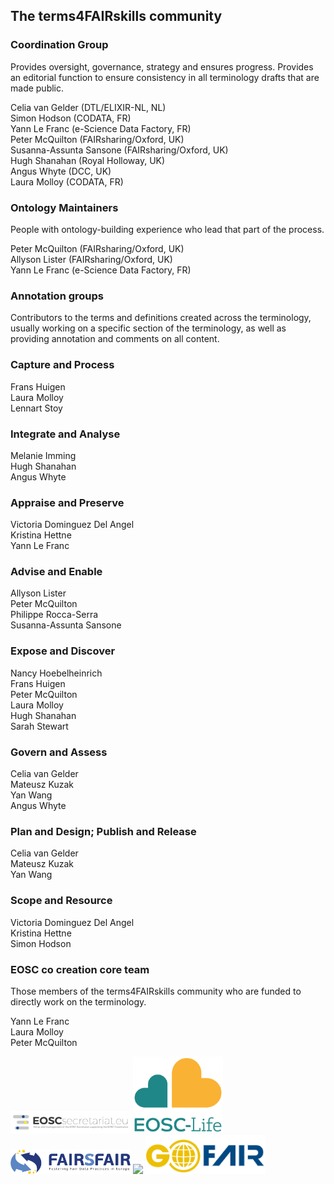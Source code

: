 ## The terms4FAIRskills community  

### **Coordination Group**  

Provides oversight, governance, strategy and ensures progress. Provides an editorial function to ensure consistency in all terminology drafts that are made public.  

Celia van Gelder (DTL/ELIXIR-NL, NL)  
Simon Hodson (CODATA, FR)  
Yann Le Franc (e-Science Data Factory, FR)  
Peter McQuilton (FAIRsharing/Oxford, UK)  
Susanna-Assunta Sansone (FAIRsharing/Oxford, UK)  
Hugh Shanahan (Royal Holloway, UK)  
Angus Whyte (DCC, UK)  
Laura Molloy (CODATA, FR)  

### **Ontology Maintainers**  
People with ontology-building experience who lead that part of the process.  

Peter McQuilton (FAIRsharing/Oxford, UK)  
Allyson Lister (FAIRsharing/Oxford, UK)  
Yann Le Franc (e-Science Data Factory, FR)  

### **Annotation groups**  
Contributors to the terms and definitions created across the terminology, usually working on a specific section of the terminology, as well as providing annotation and comments on all content.  

### **Capture and Process**  
Frans Huigen  
Laura Molloy  
Lennart Stoy  

### **Integrate and Analyse**  
Melanie Imming  
Hugh Shanahan  
Angus Whyte  

### **Appraise and Preserve**  
Victoria Dominguez Del Angel  
Kristina Hettne  
Yann Le Franc  

### **Advise and Enable**  
Allyson Lister  
Peter McQuilton  
Philippe Rocca-Serra  
Susanna-Assunta Sansone  

### **Expose and Discover**  
Nancy Hoebelheinrich  
Frans Huigen  
Peter McQuilton  
Laura Molloy  
Hugh Shanahan  
Sarah Stewart  

### **Govern and Assess**  
Celia van Gelder  
Mateusz Kuzak  
Yan Wang  
Angus Whyte  

### **Plan and Design; Publish and Release**  
Celia van Gelder  
Mateusz Kuzak  
Yan Wang  

### **Scope and Resource**  
Victoria Dominguez Del Angel  
Kristina Hettne  
Simon Hodson  

### **EOSC co creation core team**  
Those members of the terms4FAIRskills community who are funded to directly work on the terminology.  

Yann Le Franc  
Laura Molloy  
Peter McQuilton  


<img src="img/EOSCsecretariat.png" style="width:2in" />  
<img src="img/eosclogo.png" style="width:1.5in" />  
<img src="img/FAIRsFAIR.png" style="width:2in" />  
<img src="InitialAnnouncement/images/image13.png" style="width:2n" />  
<img src="InitialAnnouncement/images/GO-FAIR.png" style="width:2in" />  
